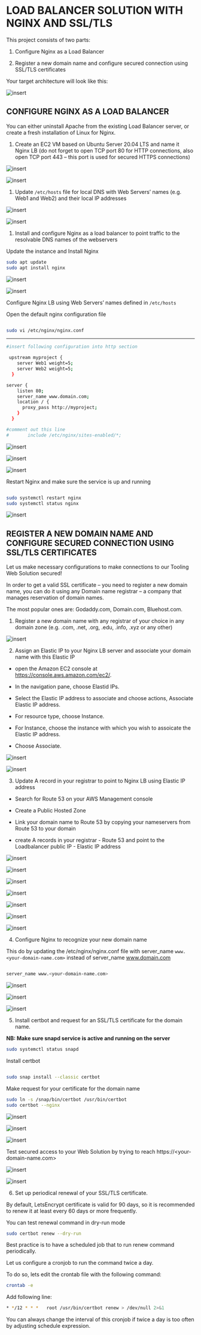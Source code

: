 # LOAD BALANCER SOLUTION WITH NGINX AND SSL/TLS

This project consists of two parts:

1. Configure Nginx as a Load Balancer

1. Register a new domain name and configure secured connection using SSL/TLS certificates

Your target architecture will look like this:

![insert](./images10/nginx_lb.jpg)

## CONFIGURE NGINX AS A LOAD BALANCER

You can either uninstall Apache from the existing Load Balancer server, or create a fresh installation of Linux for Nginx.

1. Create an EC2 VM based on Ubuntu Server 20.04 LTS and name it Nginx LB (do not forget to open TCP port 80 for HTTP connections, also open TCP port 443 – this port is used for secured HTTPS connections)

![insert](./images10/p6.PNG)

![insert](./images10/p7.PNG)

1. Update `/etc/hosts` file for local DNS with Web Servers’ names (e.g. Web1 and Web2) and their local IP addresses

![insert](./images10/p8.PNG)

![insert](./images10/p9.PNG)

1. Install and configure Nginx as a load balancer to point traffic to the resolvable DNS names of the webservers

Update the instance and Install Nginx

```bash
sudo apt update
sudo apt install nginx
```

![insert](./images10/p10.PNG)

![insert](./images10/p11.PNG)

Configure Nginx LB using Web Servers’ names defined in `/etc/hosts`

Open the default nginx configuration file

```bash

sudo vi /etc/nginx/nginx.conf
```

---

```bash
#insert following configuration into http section

 upstream myproject {
    server Web1 weight=5;
    server Web2 weight=5;
  }

server {
    listen 80;
    server_name www.domain.com;
    location / {
      proxy_pass http://myproject;
    }
  }

#comment out this line
#       include /etc/nginx/sites-enabled/*;


```

![insert](./images10/p12.PNG)

![insert](./images10/p13.PNG)

![insert](./images10/p14.PNG)


Restart Nginx and make sure the service is up and running

```bash

sudo systemctl restart nginx
sudo systemctl status nginx
```

![insert](./images10/p15.PNG)


## REGISTER A NEW DOMAIN NAME AND CONFIGURE SECURED CONNECTION USING SSL/TLS CERTIFICATES

Let us make necessary configurations to make connections to our Tooling Web Solution secured!

In order to get a valid SSL certificate – you need to register a new domain name, you can do it using any Domain name registrar – a company that manages reservation of domain names. 

The most popular ones are: Godaddy.com, Domain.com, Bluehost.com.

1. Register a new domain name with any registrar of your choice in any domain zone (e.g. .com, .net, .org, .edu, .info, .xyz or any other)

![insert](./images10/domain-name.PNG)

2. Assign an Elastic IP to your Nginx LB server and associate your domain name with this Elastic IP

* open the Amazon EC2 console at https://console.aws.amazon.com/ec2/.

* In the navigation pane, choose Elastid IPs.

* Select the Elastic IP address to associate and choose actions, Associate Elastic IP address.

* For  resource type, choose Instance.

* For Instance, choose the instance with which you wish to assoicate the Elastic IP address.

* Choose Associate.

![insert](./images10/p16.PNG)

![insert](./images10/p17.PNG)

3. Update A record in your registrar to point to Nginx LB using Elastic IP address

* Search for Route 53 on your AWS Management console

* Create a Public Hosted Zone

* Link your domain name to Route 53 by copying your nameservers from Route 53 to your domain

* create A records in your registrar - Route 53 and point to the Loadbalancer public IP - Elastic IP address

![insert](./images10/p1.PNG)

![insert](./images10/p2.PNG)

![insert](./images10/p3.PNG)

![insert](./images10/p5.PNG)

![insert](./images10/p18.PNG)

![insert](./images10/p19.PNG)

![insert](./images10/p20.PNG)


4.	Configure Nginx to recognize your new domain name

This do by updating the /etc/nginx/nginx.conf file with server_name `www.<your-domain-name.com>` instead of server_name www.domain.com

```bash

server_name www.<your-domain-name.com>

```

![insert](./images10/p12.PNG)

![insert](./images10/p21.PNG)

![insert](./images10/p22.PNG)

5.	Install certbot and request for an SSL/TLS certificate for the domain name.

**NB: Make sure snapd service is active and running on the server**

```bash
sudo systemctl status snapd
```

Install certbot

```bash

sudo snap install --classic certbot
```

Make request for your certificate for the domain name

```bash
sudo ln -s /snap/bin/certbot /usr/bin/certbot
sudo certbot --nginx
```

![insert](./images10/p23.PNG)

![insert](./images10/p24.PNG)

![insert](./images10/p25.PNG)

Test secured access to your Web Solution by trying to reach https://<your-domain-name.com>

![insert](./images10/p26.PNG)

![insert](./images10/p27.PNG)

6.	Set up periodical renewal of your SSL/TLS certificate.

By default, LetsEncrypt certificate is valid for 90 days, so it is recommended to renew it at least every 60 days or more frequently.

You can test renewal command in dry-run mode

```bash
sudo certbot renew --dry-run
```

Best practice is to have a scheduled job that to run renew command periodically.

Let us configure a cronjob to run the command twice a day.

To do so, lets edit the crontab file with the following command:

```bash
crontab -e
```

Add following line:

```bash
* */12 * * *   root /usr/bin/certbot renew > /dev/null 2>&1
```

You can always change the interval of this cronjob if twice a day is too often by adjusting schedule expression.

